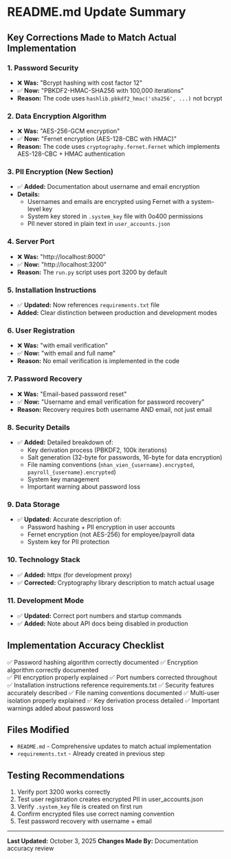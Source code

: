 # README.md Update Summary

## Key Corrections Made to Match Actual Implementation

### 1. **Password Security**
- ❌ **Was:** "Bcrypt hashing with cost factor 12"
- ✅ **Now:** "PBKDF2-HMAC-SHA256 with 100,000 iterations"
- **Reason:** The code uses `hashlib.pbkdf2_hmac('sha256', ...)` not bcrypt

### 2. **Data Encryption Algorithm**
- ❌ **Was:** "AES-256-GCM encryption"
- ✅ **Now:** "Fernet encryption (AES-128-CBC with HMAC)"
- **Reason:** The code uses `cryptography.fernet.Fernet` which implements AES-128-CBC + HMAC authentication

### 3. **PII Encryption (New Section)**
- ✅ **Added:** Documentation about username and email encryption
- **Details:** 
  - Usernames and emails are encrypted using Fernet with a system-level key
  - System key stored in `.system_key` file with 0o400 permissions
  - PII never stored in plain text in `user_accounts.json`

### 4. **Server Port**
- ❌ **Was:** "http://localhost:8000"
- ✅ **Now:** "http://localhost:3200"
- **Reason:** The `run.py` script uses port 3200 by default

### 5. **Installation Instructions**
- ✅ **Updated:** Now references `requirements.txt` file
- **Added:** Clear distinction between production and development modes

### 6. **User Registration**
- ❌ **Was:** "with email verification"
- ✅ **Now:** "with email and full name"
- **Reason:** No email verification is implemented in the code

### 7. **Password Recovery**
- ❌ **Was:** "Email-based password reset"
- ✅ **Now:** "Username and email verification for password recovery"
- **Reason:** Recovery requires both username AND email, not just email

### 8. **Security Details**
- ✅ **Added:** Detailed breakdown of:
  - Key derivation process (PBKDF2, 100k iterations)
  - Salt generation (32-byte for passwords, 16-byte for data encryption)
  - File naming conventions (`nhan_vien_{username}.encrypted`, `payroll_{username}.encrypted`)
  - System key management
  - Important warning about password loss

### 9. **Data Storage**
- ✅ **Updated:** Accurate description of:
  - Password hashing + PII encryption in user accounts
  - Fernet encryption (not AES-256) for employee/payroll data
  - System key for PII protection

### 10. **Technology Stack**
- ✅ **Added:** httpx (for development proxy)
- ✅ **Corrected:** Cryptography library description to match actual usage

### 11. **Development Mode**
- ✅ **Updated:** Correct port numbers and startup commands
- ✅ **Added:** Note about API docs being disabled in production

## Implementation Accuracy Checklist

✅ Password hashing algorithm correctly documented
✅ Encryption algorithm correctly documented  
✅ PII encryption properly explained
✅ Port numbers corrected throughout
✅ Installation instructions reference requirements.txt
✅ Security features accurately described
✅ File naming conventions documented
✅ Multi-user isolation properly explained
✅ Key derivation process detailed
✅ Important warnings added about password loss

## Files Modified

- `README.md` - Comprehensive updates to match actual implementation
- `requirements.txt` - Already created in previous step

## Testing Recommendations

1. Verify port 3200 works correctly
2. Test user registration creates encrypted PII in user_accounts.json
3. Verify `.system_key` file is created on first run
4. Confirm encrypted files use correct naming convention
5. Test password recovery with username + email

---

**Last Updated:** October 3, 2025
**Changes Made By:** Documentation accuracy review

